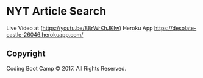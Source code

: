 # NYT Article Search

Live Video at (https://youtu.be/88rWrKhJKlw)
Heroku App https://desolate-castle-26046.herokuapp.com/

## Copyright

Coding Boot Camp © 2017. All Rights Reserved.
